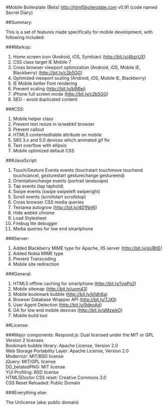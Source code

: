 #Mobile Boilerplate (Beta) http://html5boilerplate.com
v0.91 (code named Secret Diary)

##Summary:

This is a set of features made specifically for mobile development, with following included:

###Markup:
1. Home screen icon (Android, iOS, Symbian) (http://bit.ly/4bzrUX)
2. CSS class target IE Mobile 7
3. Cross browser viewport optimization (Android, iOS, Mobile IE, Blackberry) (http://bit.ly/c2b5GG)
4. Optimized viewport scaling (Android, iOS, Mobile IE, Blackberry)
4. IE Mobile better Font rendering
5. Prevent scaling (http://bit.ly/blMIej)
6. iPhone full screen mode (http://bit.ly/c2b5GG)
7. SEO - avoid duplicated content

###CSS:
1. Mobile helper class
2. Prevent text resize in ie/webkit browser
3. Prevent callout
4. HTML5 contenteditable attribute on mobile
5. S60 3.x and 5.0 devices which animated gif fix
6. Text overflow with ellipsis
7. Mobile optimized default CSS

###JavaScript:
1. Touch/Gesture Events events (touchstart touchmove touchend touchcancel, gesturestart gesturechange gestureend)
2. Orientationchange events (portrait landscape)
3. Tap events (tap taphold)
4. Swipe events (swipe swipeleft swiperight)
5. Scroll events (scrollstart scrollstop)
6. Cross browser CSS media queries
7. Textarea autogrow (http://bit.ly/4D1NnN)
8. Hide webkit chrome
9. Load Stylesheet
10. Firebug lite debugger
11. Media queries for low end smartphone

###Server:
1. Added Blackberry MIME type for Apache, IIS server (http://bit.ly/gUBtIE)
2. Added Nokia MIME type
3. Prevent Transcoding
4. Mobile site redirection

###General:
1. HTML5 offline caching for smartphone (http://bit.ly/1yqPo2)
2. Mobile sitemap (http://bit.ly/uom43)
3. Mobile bookmark bubble (http://bit.ly/b1dh6a)
4. Browser Database Wrapper API (http://bit.ly/TJXll)
5. User Agent Detection (http://bit.ly/9deoAd)
6. GA for low end mobile devices (http://bit.ly/aMzwkO)
7. Mobile build tool



##License:

###Major components:
Respond.js: Dual licensed under the MIT or GPL Version 2 licenses<br />
Bookmark bubble library: Apache License, Version 2.0<br />
Web Storage Portability Layer: Apache License, Version 2.0<br />
Modernizr: MIT/BSD license<br />
jQuery: MIT/GPL license<br />
DD_belatedPNG: MIT license<br />
YUI Profiling: BSD license<br />
HTML5Doctor CSS reset: Creative Commons 3.0 <br />
CSS Reset Reloaded: Public Domain 

###Everything else:

The Unlicense (aka: public domain)